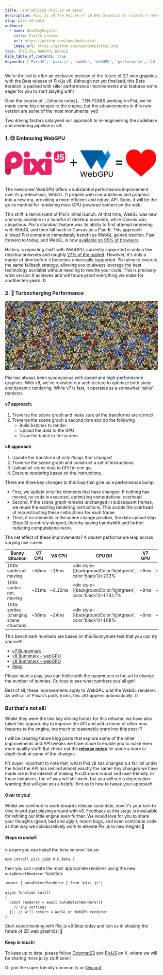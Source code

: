 ```yaml
---
title: 🎉Introducing Pixi.js v8 Beta!
description: Pixi.js v8 The Future of 2D Web Graphics Is (almost!) Here!
slug: pixi-v8-beta
authors:
  - name: GoodBoyDigital
    title: PixiJS Creator
    url: https://github.com/GoodBoyDigital
    image_url: https://github.com/GoodBoyDigital.png
tags: [PixiJS, WebGPU, WebGL]
hide_table_of_contents: true
keywords: ['PixiJS', 'pixi.js', 'webGL', 'webGPU', 'performance', '2d rendering', '2d webGL', 'javascript graphics', 'game development']
---
```


We're thrilled to offer an exclusive preview of the future of 2D web graphics with the Beta release of Pixi.js v8. Although not yet finalized, this Beta iteration is packed with killer performance improvements and features we're eager for you to start playing with!

Over the course of... [checks notes]... TEN YEARS working on Pixi, we've made some big changes to the engine, but the advancements in this new version are some of the most monumental yet!



<!--truncate-->

Two driving factors catalysed our approach to re-engineering the codebase and rendering pipeline in v8:

### 1. 😍 Embracing WebGPU

![PixiJS + webGPU = love](image-1.png)

The newcomer WebGPU offers a substantial performance improvement over its predecessor, WebGL. It propels web computations and graphics into a new era, providing a more efficient and robust API. Soon, it will be the go-to method for rendering most GPU-powered content on the web.

This shift is reminiscent of Pixi's initial launch. At that time, WebGL was new and only available in a handful of desktop browsers, while Canvas was ubiquitous. Pixi's standout feature was its ability to first attempt rendering with WebGL and then fall back to Canvas as a Plan B. This approach allowed Pixi content to immediately benefit as WebGL gained traction. Fast forward to today, and WebGL is now [available on 95% of browsers](https://caniuse.com/webgl).

History is repeating itself with WebGPU, currently supported in only a few desktop browsers and roughly [27% of the market](https://caniuse.com/webgpu). However, it's only a matter of time before it becomes universally supported. Pixi aims to execute the same fallback strategy, allowing you to always leverage the best technology available without needing to rewrite your code. This is precisely what version 8 achieves and will future proof everything we make for another ten years :D

### 2. 🚀 Turbocharging Performance

![bunnies](image.png) 

Pixi has always been synonymous with speed and high-performance graphics. With v8, we've revisited our architecture to optimize both static and dynamic rendering. While v7 is fast, it operates as a somewhat ‘naïve’ renderer.

#### v7 approach:

1. Traverse the scene graph and make sure all the transforms are correct
2. Traverse the scene graph a second time and do the following
   - Build batches to render
   - Upload the data to the GPU
   - Draw the batch to the screen.

#### v8 approach

1. Update the transform of *only things that changed*
2. Traverse the scene graph and construct a set of instructions.
3. Upload all scene data to GPU in one go.
4. Execute rendering based on the instructions.

There are three key changes to this loop that give us a performance bump. 

- First, we update only the elements that have changed. If nothing has moved, no code is executed, optimizing computational overhead.
- Second, if the scene graph remains unchanged in subsequent frames, we reuse the existing rendering instructions. This avoids the overhead of reconstructing these instructions for each frame.
- Third, if no elements in the scene change position, the data upload step (Step 3) is entirely skipped, thereby saving bandwidth and further reducing computational work.

The net effect of these improvements? A decent performance leap across varying use-cases:

| Bunny Situation | V7 CPU  | V8 CPU |CPU Dif | V7 GPU | V8 GPU | GPU dif |
|-----------------|------------|------------|--------------------|------------|------------|--------------------|
| 100k sprites all moving | ~50ms | ~15ms | <div style={{backgroundColor:'lightgreen', color:'black'}}>233%</div> | ~9ms | ~2ms | <div style={{backgroundColor:'lightgreen', color:'black'}}>350%</div> |
| 100k sprites not moving | ~21ms | ~0.12ms | <div style={{backgroundColor:'lightgreen', color:'black'}}>17417%</div> | ~9ms | ~0.5ms | <div style={{backgroundColor:'lightgreen', color:'black'}}>1700%</div> |
| 100k sprites (changing scene structure) | ~50ms | ~24ms | <div style={{backgroundColor:'lightgreen', color:'black'}}>108%</div> | ~9ms | ~2ms | <div style={{backgroundColor:'lightgreen', color:'black'}}>350%</div> |

This benchmark numbers are based on this Bunnymark test that you can try yourself!

- [v7 Bunnymark](https://goodboydigital.github.io/pixi-bunnymark/dist/?version=v7&count=100000&renderer=webgpu)
- [v8 Bunnmark - webGPU](https://goodboydigital.github.io/pixi-bunnymark/dist/?version=v8&count=100000&renderer=webgpu)
- [v8 Bunnmark - webGPU](https://goodboydigital.github.io/pixi-bunnymark/dist/?version=v8&count=100000&renderer=webgl)
- [Repo](https://goodboydigital.github.io/pixi-bunnymark)


Please have a play, you can fiddle with the parameters in the url to change the number of bunnies. Curious to see what numbers you'all get!

Best of all, these improvements apply to WebGPU *and* the WebGL renderer. As with all of PixiJs’s party tricks, this all happens automatically :D

### But that's not all!

Whilst they were the two key driving forces for this refactor, we have also taken this opportunity to improve the API and add a tonne of other new features to the engine, too much to reasonably cram into this post  :P

I will be creating future blog posts that explore some of the other improvements and API tweaks we have made to enable you to make even more quality stuff! But check out the [**release notes**](https://github.com/pixijs/pixijs/releases/tag/v8.0.0-beta.0) for some a more in depth look at some of the changes.

It’s super important to note that, whilst Pixi v8 has changed a a fair bit under the hood the API has remind almost exactly the same! Any changes we have made are in the interest of making PixiJS more robust and user-friendly. In those instances, the v7 way will still work, but you will see a deprecation warning that will give you a helpful hint as to how to tweak your approach.  

#### Over to you!

Whilst we continue to work towards release candidate, now it's your turn to dive in and start playing around with v8. Feedback at this stage is invaluable for refining our little engine even further. We would love for you to share your thoughts (good, bad and ugly!), report bugs, and even contribute code as that way we collaboratively work to elevate Pixi.js to new heights 🚀 



##### Steps to install:

via npm you can install the beta version like so:

```
npm install pixi.js@8.0.0.beta.3
```

then you can create the most appropriate renderer using the new `autoDetectRenderer` function:

```
import { autoDetectRenderer } from "pixi.js";

async function init()
{
  const renderer = await autoDetectRenderer({
    // any settings
  }); // will return a WebGL or WebGPU renderer
}
```

Start experimenting with Pixi.js v8 Beta today and join us in shaping the future of 2D web graphics! 🎉

#### Keep in touch!

To keep up to date, please follow [Doormat23](https://twitter.com/Doormat23) and [PixiJS](https://twitter.com/PixiJS) on X, where we will be sharing more juicy stuff soon!

Or join the super friendly community on [Discord](https://discord.gg/nrnDP9wtyX)







